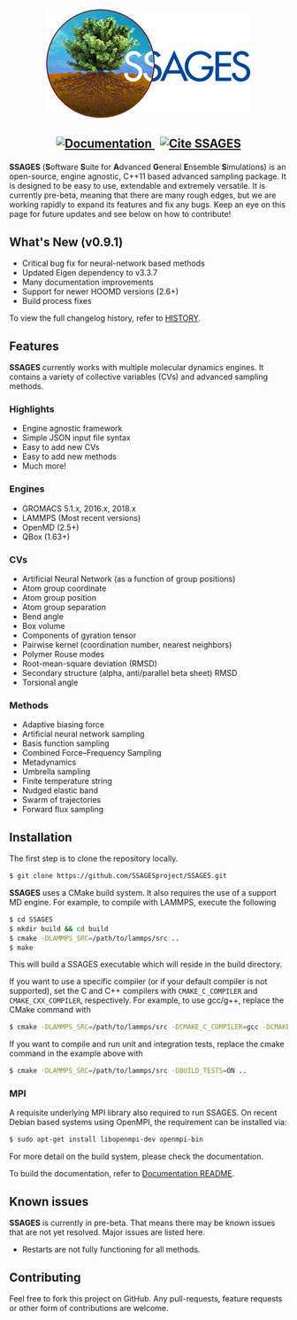 <div align="center">
  <a href="http://ssagesproject.github.io" target="_blank">
    <img src="doc/assets/ssages-logo.png" alt="SSAGES" height="200">
  </a>
</div>

<h2 align="center">
<p align="center">
  <a href="http://ssagesproject.github.io/docs/index.html" target="_blank">
    <img src="https://img.shields.io/badge/docs-v0.9-blue.svg" alt="Documentation">
  </a>
  &nbsp;
  <a href="https://doi.org/10.1063/1.5008853" target="_blank">
    <img src="https://img.shields.io/badge/doi-10.1063%2F1.5008853-blue" alt="Cite SSAGES">
  </a>
</p>
</h2>

**SSAGES** (**S**oftware **S**uite for **A**dvanced **G**eneral **E**nsemble
**S**imulations) is an open-source, engine agnostic, C++11 based advanced
sampling package.  It is designed to be easy to use, extendable and extremely
versatile. It is currently pre-beta, meaning that there are many rough edges,
but we are working rapidly to expand its features and fix any bugs. Keep an eye
on this page for future updates and see below on how to contribute!

## What's New (v0.9.1)
- Critical bug fix for neural-network based methods
- Updated Eigen dependency to v3.3.7
- Many documentation improvements
- Support for newer HOOMD versions (2.6+)
- Build process fixes

To view the full changelog history, refer to [HISTORY](HISTORY.md).

<a id="features"></a>
## Features
**SSAGES** currently works with multiple molecular dynamics engines. It contains a variety of collective variables (CVs) and advanced sampling methods.

### Highlights
- Engine agnostic framework
- Simple JSON input file syntax
- Easy to add new CVs
- Easy to add new methods
- Much more!

### Engines
- GROMACS 5.1.x, 2016.x, 2018.x
- LAMMPS (Most recent versions)
- OpenMD (2.5+)
- QBox (1.63+)

### CVs
- Artificial Neural Network (as a function of group positions)
- Atom group coordinate
- Atom group position
- Atom group separation
- Bend angle
- Box volume
- Components of gyration tensor
- Pairwise kernel (coordination number, nearest neighbors)
- Polymer Rouse modes
- Root-mean-square deviation (RMSD)
- Secondary structure (alpha, anti/parallel beta sheet) RMSD
- Torsional angle

### Methods
- Adaptive biasing force
- Artificial neural network sampling
- Basis function sampling
- Combined Force–Frequency Sampling
- Metadynamics
- Umbrella sampling
- Finite temperature string
- Nudged elastic band
- Swarm of trajectories
- Forward flux sampling

<a id="installation"></a>
## Installation
The first step is to clone the repository locally.

```bash
$ git clone https://github.com/SSAGESproject/SSAGES.git
```
**SSAGES** uses a CMake build system. It also requires the use of a support MD engine.
For example, to compile with LAMMPS, execute the following

```bash
$ cd SSAGES
$ mkdir build && cd build
$ cmake -DLAMMPS_SRC=/path/to/lammps/src ..
$ make
```

This will build a SSAGES executable which will reside in the build directory.

If you want to use a specific compiler (or if your default compiler is not supported),
set the C and C++ compilers with `CMAKE_C_COMPILER` and `CMAKE_CXX_COMPILER`, respectively.
For example, to use gcc/g++, replace the CMake command with

```bash
$ cmake -DLAMMPS_SRC=/path/to/lammps/src -DCMAKE_C_COMPILER=gcc -DCMAKE_CXX_COMPILER=g++ ..
```

If you want to compile and run unit and integration tests, replace the cmake command
in the example above with

```bash
$ cmake -DLAMMPS_SRC=/path/to/lammps/src -DBUILD_TESTS=ON ..
```

### MPI

A requisite underlying MPI library also required to run SSAGES.
On recent Debian based systems using OpenMPI, the requirement
can be installed via:

```bash
$ sudo apt-get install libopenmpi-dev openmpi-bin
```

For more detail on the build system, please check the documentation.

To build the documentation, refer to [Documentation README](doc/README.md).

## Known issues
**SSAGES** is currently in pre-beta. That means there may be known issues that are not yet resolved. Major issues are listed here.

- Restarts are not fully functioning for all methods.

## Contributing
Feel free to fork this project on GitHub. Any pull-requests, feature requests or other form of contributions are welcome.
